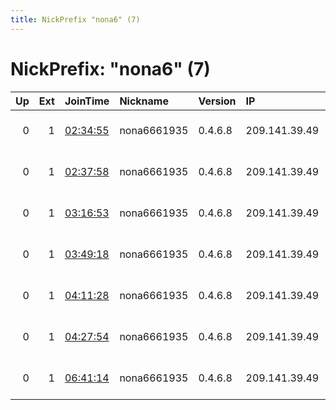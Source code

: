 ```yaml
---
title: NickPrefix "nona6" (7)
---
```


# NickPrefix: "nona6" (7)

|   Up |   Ext | JoinTime                                                                                              | Nickname    | Version   | IP            | AS      | CC   |   ORp |   Dirp | OS    | Contact                                |   eFamMembers |
|-----:|------:|:------------------------------------------------------------------------------------------------------|:------------|:----------|:--------------|:--------|:-----|------:|-------:|:------|:---------------------------------------|--------------:|
|    0 |     1 | [02:34:55](https://nusenu.github.io/OrNetStats/w/relay/D1822CADC0D48E7023070D94CD9AB7C5B36B15B6.html) | nona6661935 | 0.4.6.8   | 209.141.39.49 | PONYNET | us   |  9443 |      0 | Linux | Nona Admin &lt;nono6661935 AT protonma |             1 |
|    0 |     1 | [02:37:58](https://nusenu.github.io/OrNetStats/w/relay/919FF2B02A34ED7D5914FA1DA2F2DE60D8326FA9.html) | nona6661935 | 0.4.6.8   | 209.141.39.49 | PONYNET | us   |  9443 |      0 | Linux | Nona Admin &lt;nono6661935 AT protonma |             1 |
|    0 |     1 | [03:16:53](https://nusenu.github.io/OrNetStats/w/relay/77C2A7F594DE6E013491501E9017D1E8419F0E9C.html) | nona6661935 | 0.4.6.8   | 209.141.39.49 | PONYNET | us   |  9443 |      0 | Linux | Nona Admin &lt;nono6661935 AT protonma |             1 |
|    0 |     1 | [03:49:18](https://nusenu.github.io/OrNetStats/w/relay/17573919EF07FC9815AD187390E7C4093779781A.html) | nona6661935 | 0.4.6.8   | 209.141.39.49 | PONYNET | us   |  9443 |      0 | Linux | Nona Admin &lt;nono6661935 AT protonma |             1 |
|    0 |     1 | [04:11:28](https://nusenu.github.io/OrNetStats/w/relay/1A5EF4F4EDCA75BA005483998916F1385CC944ED.html) | nona6661935 | 0.4.6.8   | 209.141.39.49 | PONYNET | us   |  9443 |      0 | Linux | Nona Admin &lt;nono6661935 AT protonma |             1 |
|    0 |     1 | [04:27:54](https://nusenu.github.io/OrNetStats/w/relay/249009AF7717311D855B25CB7F5D2BCFC3AC5233.html) | nona6661935 | 0.4.6.8   | 209.141.39.49 | PONYNET | us   |  9443 |      0 | Linux | Nona Admin &lt;nono6661935 AT protonma |             1 |
|    0 |     1 | [06:41:14](https://nusenu.github.io/OrNetStats/w/relay/A7490AE8592672E794A817DC29809B8AD88B1B29.html) | nona6661935 | 0.4.6.8   | 209.141.39.49 | PONYNET | us   |  9443 |      0 | Linux | Nona Admin &lt;nono6661935 AT protonma |             1 |
